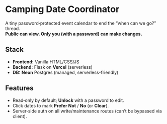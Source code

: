 # Camping Date Coordinator

A tiny password‑protected event calendar to end the “when can we go?” thread.  
**Public can view. Only you (with a password) can make changes.**

## Stack
- **Frontend:** Vanilla HTML/CSS/JS
- **Backend:** Flask on **Vercel** (serverless)
- **DB:** **Neon** Postgres (managed, serverless-friendly)

## Features
- Read‑only by default; **Unlock** with a password to edit.
- Click dates to mark **Prefer Not** / **No** (or **Clear**).
- Server‑side auth on all write/maintenance routes (can’t be bypassed via client).
